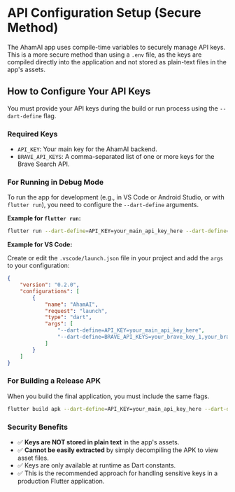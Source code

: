 # API Configuration Setup (Secure Method)

The AhamAI app uses compile-time variables to securely manage API keys. This is a more secure method than using a `.env` file, as the keys are compiled directly into the application and not stored as plain-text files in the app's assets.

## How to Configure Your API Keys

You must provide your API keys during the build or run process using the `--dart-define` flag.

### Required Keys

-   `API_KEY`: Your main key for the AhamAI backend.
-   `BRAVE_API_KEYS`: A comma-separated list of one or more keys for the Brave Search API.

### For Running in Debug Mode

To run the app for development (e.g., in VS Code or Android Studio, or with `flutter run`), you need to configure the `--dart-define` arguments.

**Example for `flutter run`:**

```bash
flutter run --dart-define=API_KEY=your_main_api_key_here --dart-define=BRAVE_API_KEYS=your_brave_key_1,your_brave_key_2
```

**Example for VS Code:**

Create or edit the `.vscode/launch.json` file in your project and add the `args` to your configuration:

```json
{
    "version": "0.2.0",
    "configurations": [
        {
            "name": "AhamAI",
            "request": "launch",
            "type": "dart",
            "args": [
                "--dart-define=API_KEY=your_main_api_key_here",
                "--dart-define=BRAVE_API_KEYS=your_brave_key_1,your_brave_key_2"
            ]
        }
    ]
}
```

### For Building a Release APK

When you build the final application, you must include the same flags.

```bash
flutter build apk --dart-define=API_KEY=your_main_api_key_here --dart-define=BRAVE_API_KEYS=your_brave_key_1,your_brave_key_2
```

### Security Benefits

-   ✅ **Keys are NOT stored in plain text** in the app's assets.
-   ✅ **Cannot be easily extracted** by simply decompiling the APK to view asset files.
-   ✅ Keys are only available at runtime as Dart constants.
-   ✅ This is the recommended approach for handling sensitive keys in a production Flutter application.
